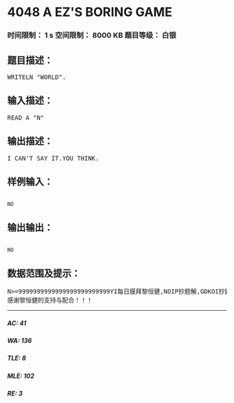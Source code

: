 # 4048 A EZ'S  BORING GAME   
### 时间限制： 1 s     空间限制： 8000 KB     题目等级： 白银  
## 题目描述：  

<pre>
WRITELN "WORLD".
</pre>
  
  
## 输入描述：  

<pre>
READ A "N"
</pre>
  
  
## 输出描述：  

<pre>
I CAN'T SAY IT.YOU THINK.
</pre>
  
  
## 样例输入：  

<pre><code>
NO
</code></pre>
  
  
## 输出输出：  

<pre><code>
NO
</code></pre>
  
  
## 数据范围及提示：  

<pre>
N>=9999999999999999999999999YI每日膜拜黎恒健,NOIP抄题解,GDKOI抄题解,APIO抄题解,GDOI抄题解,NOI抄题解,IOI抄题解，上课考试抄题解。今天你抄题解了吗?  
感谢黎恒健的支持与配合！！！
</pre>
  
  
***  

##### AC: 41  
##### WA: 136  
##### TLE: 8  
##### MLE: 102  
##### RE: 3  
